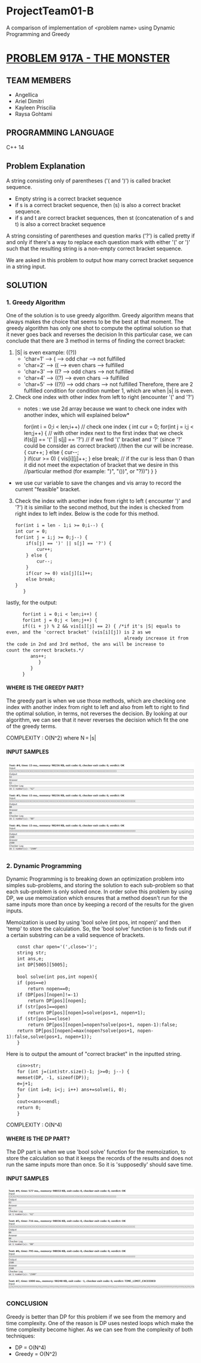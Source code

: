 # ProjectTeam01-B
A comparison of implementation of &lt;problem name> using Dynamic Programming and Greedy

# [PROBLEM 917A - THE MONSTER](https://codeforces.com/problemset/problem/917/A)

## TEAM MEMBERS
- Angellica 
- Ariel Dimitri 
- Kayleen Priscilia 
- Raysa Gohtami 

## PROGRAMMING LANGUAGE
C++ 14

## Problem Explanation 
A string consisting only of parentheses ('( and ')') is called bracket sequence. 
- Empty string is a correct bracket sequence
- if s is a correct bracket sequence, then (s) is also a correct bracket sequence.
- if s and t are correct bracket sequences, then st (concatenation of s and t) is also a correct bracket sequence

A string consisting of parentheses and question marks ('?') is called pretty if and only if there's a way to replace each question mark with either '(' or ')' such that the resulting string is a non-empty correct bracket sequence.

We are asked in this problem to output how many correct bracket sequence in a string input. 

## SOLUTION 

### 1. Greedy Algorithm
One of the solution is to use greedy algorithm. Greedy algorithm means that always makes the choice that seems to be the best at that moment. The greedy algorithm has only one shot to compute the optimal solution so that it never goes back and reverses the decision
In this particular case, we can conclude that there are 3 method in terms of finding the correct bracket: 
1. |S| is even 
    example: ((?))
    - 'char=1' --> (   --> odd char --> not fulfilled 
    - 'char=2' --> ((  --> even chars --> fulfilled
    - 'char=3' --> ((? --> odd chars --> not fulfilled
    - 'char=4' --> ((?) --> even chars --> fulfilled
    - 'char=5' --> ((?)) --> odd chars --> not fulfilled
    Therefore, there are 2 fulfilled condition for condition number 1, which are when |s| is even. 
2. Check one index with other index from left to right (encounter '(' and '?')
    * notes : we use 2d array because we want to check one index with another index, which will explained below* 
    
         for(int i = 0;i < len;i++)  // check one index
         {
          int cur = 0;
           for(int j = i;j < len;j++) { // with other index next to the first index that we check
            if(s[j] == '(' || s[j] == '?') // if we find '(' bracket and '?' (since '?' could be consider as correct bracket)
                                            //then the cur will be increase.
            {
                cur++;
            }
            else 
            {
            cur--;  
            }
            if(cur >= 0) 
            {
             vis[i][j]++;
            }
               else break; // if the cur is less than 0 than it did not meet the expectation of bracket that we desire in this  <br>                                    //particular method (for example: ")", "())", or "?))")
            }
         }
         
 * we use cur variable to save the changes and vis array to record the current "feasible" bracket. 
 
 3. Check the index with another index from right to left ( encounter ')' and '?') 
    it is similiar to the second method, but the index is checked from right index to left index. 
    Below is the code for this method.
    
        for(int i = len - 1;i >= 0;i--) {
        int cur = 0;
        for(int j = i;j >= 0;j--) {
            if(s[j] == ')' || s[j] == '?') {
                cur++;
            } else {
                cur--;
            }
            if(cur >= 0) vis[j][i]++;
            else break;
        }
           }
 
 lastly, for the output: 
 
          for(int i = 0;i < len;i++) {
          for(int j = 0;j < len;j++) {
          if((i + j) % 2 && vis[i][j] == 2) { /*if it's |S| equals to even, and the 'correct bracket' (vis[i][j]) is 2 as we
                                                already increase it from the code in 2nd and 3rd method, the ans will be increase to                                                     count the correct brackets.*/
             ans++;
                }
             }
          }
    
#### WHERE IS THE GREEDY PART? 
The greedy part is when we use those methods, which are checking one index with another index from right to left and also from left to right to find the optimal solution, in terms, not reverses the decision. By looking at our algorithm, we can see that it never reverses the decision which fit the one of the greedy terms.

COMPLEXITY : O(N^2) where N = |s|

#### INPUT SAMPLES

![GREEDY](https://github.com/AAlab1819/ProjectTeam01-B/blob/master/greedy%20monster.PNG)

### 2. Dynamic Programming
Dynamic Programming is to breaking down an optimization problem into simples sub-problems, and storing the solution to each sub-problem so that each sub-problem is only solved once. In order solve this problem by using DP, we use memoization which ensures that a method doesn't run for the same inputs more than once by keeping a record of the results for the given inputs. 

Memoization is used by using 'bool solve (int pos, int nopen)' and then 'temp' to store the calculation.
So, the 'bool solve' function is to finds out if a certain substring can be a valid sequence of brackets. 

        const char open='(',close=')';
        string str;
        int ans,e;
        int DP[5005][5005];

        bool solve(int pos,int nopen){
        if (pos==e)
            return nopen==0;
        if (DP[pos][nopen]!=-1)
            return DP[pos][nopen];
        if (str[pos]==open)
            return DP[pos][nopen]=solve(pos+1, nopen+1);
        if (str[pos]==close)
            return DP[pos][nopen]=nopen?solve(pos+1, nopen-1):false;
        return DP[pos][nopen]=max(nopen?solve(pos+1, nopen-1):false,solve(pos+1, nopen+1));
        }
        
Here is to output the amount of "correct bracket" in the inputted string. 

        cin>>str;
        for (int j=(int)str.size()-1; j>=0; j--) {
        memset(DP, -1, sizeof(DP));
        e=j+1;
        for (int i=0; i<j; i++) ans+=solve(i, 0);
        }
        cout<<ans<<endl;
        return 0;
        }

COMPLEXITY : O(N^4)

#### WHERE IS THE DP PART? 
The DP part is when we use 'bool solve' function for the memoization, to store the calculation so that it keeps the records of the results and does not run the same inputs more than once. So it is 'supposedly' should save time. 

#### INPUT SAMPLES
![DP](https://github.com/AAlab1819/ProjectTeam01-B/blob/master/monster%20dp.PNG)
### CONCLUSION 
Greedy is better than DP for this problem if we see from the memory and time complexity. One of the reason is DP uses nested loops which make the time complexity become higher. As we can see from the complexity of both techniques: 
- DP = O(N^4) 
- Greedy = O(N^2)
